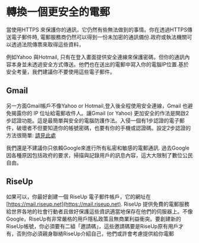 [Title]: # (轉換一個更安全的電郵)
[Order]: # (7)

# 轉換一個更安全的電郵

當使用HTTPS 來保護你的通訊，它仍然有些無法做到的事情。你在透過HTTPS傳送電子郵件時, 電郵服務商仍然可以得到一份未加密的通訊備份.政府或執法機關可以透過法院傳票來取得這些資料，

例如Yahoo 與Hotmail, 只有在登入畫面提供安全連線來保護密碼，但你的通訊內容本身並未透過安全方式傳送。他們也在送出的電郵中寫入你的電腦IP位置.基於安全考量，我們建議你不要使用這些電子郵件。

## Gmail

另一方面Gmail帳戶不像Yahoo or Hotmail,登入後全程使用安全連線，Gmail 也避免揭露你的 IP 位址給電郵收件人。讓Gmail (or Yahoo) 更加安全的作法是開啟2步認證功能。這是最簡單與安全的電腦防護作法。入侵一個有1步認證的電子郵件，破壞者不但要知道你的帳號密碼，也要有你的手機或認證碼。設定2步認證的方法很簡單: [請見此處](https://support.google.com/accounts/answer/185839?hl=en)

我們還是不建議你只依賴Google來進行所有私密和敏感的電郵通訊. 過去Google 因各種原因包括政府的要求，掃描與記錄用戶的訊息內容，這大大限制了數位公民自由。

## RiseUp

如果可以，你最好創建一個 RiseUp 電子郵件帳戶，它的網址在[https://mail.riseup.net](https://mail.riseup.net). RiseUp 提供免費的電郵服務給世界各地的社會行動者且做好保護這些資訊適當地保存在他們的伺服器上。不像 Google，RiseUp有非常嚴格的用戶隱私政策且無商業利益衝突。要創建新的RiseUp帳號，你必須要有二組「邀請碼」，這些邀請碼要是RiseUp原有用戶才有，否則你必須親身聯絡RiseUp介紹自己，他們或許會考慮提供給你電郵</p>
